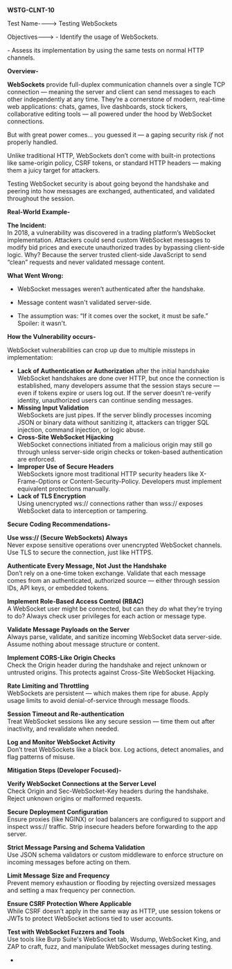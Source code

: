 **WSTG-CLNT-10**

Test Name----\> Testing WebSockets

Objectives---\> \- Identify the usage of WebSockets.

\- Assess its implementation by using the same tests on normal HTTP channels.

**Overview-**

**WebSockets** provide full-duplex communication channels over a single TCP connection — meaning the server and client can send messages to each other independently at any time. They’re a cornerstone of modern, real-time web applications: chats, games, live dashboards, stock tickers, collaborative editing tools — all powered under the hood by WebSocket connections.

But with great power comes… you guessed it — a gaping security risk *if* not properly handled.

Unlike traditional HTTP, WebSockets don’t come with built-in protections like same-origin policy, CSRF tokens, or standard HTTP headers — making them a juicy target for attackers.

Testing WebSocket security is about going beyond the handshake and peering into how messages are exchanged, authenticated, and validated throughout the session.

**Real-World Example-**

**The Incident:**  
In 2018, a vulnerability was discovered in a trading platform’s WebSocket implementation. Attackers could send custom WebSocket messages to modify bid prices and execute unauthorized trades by bypassing client-side logic. Why? Because the server trusted client-side JavaScript to send “clean” requests and never validated message content.

**What Went Wrong:**

* WebSocket messages weren’t authenticated after the handshake.

* Message content wasn't validated server-side.

* The assumption was: “If it comes over the socket, it must be safe.” Spoiler: it wasn't.

**How the Vulnerability occurs-**

WebSocket vulnerabilities can crop up due to multiple missteps in implementation:

* **Lack of Authentication or Authorization** after the initial handshake  
  WebSocket handshakes are done over HTTP, but once the connection is established, many developers assume that the session stays secure — even if tokens expire or users log out. If the server doesn’t re-verify identity, unauthorized users can continue sending messages.  
* **Missing Input Validation**  
  WebSockets are just pipes. If the server blindly processes incoming JSON or binary data without sanitizing it, attackers can trigger SQL injection, command injection, or logic abuse.  
* **Cross-Site WebSocket Hijacking**  
  WebSocket connections initiated from a malicious origin may still go through unless server-side origin checks or token-based authentication are enforced.  
* **Improper Use of Secure Headers**  
  WebSockets ignore most traditional HTTP security headers like X-Frame-Options or Content-Security-Policy. Developers must implement equivalent protections manually.  
* **Lack of TLS Encryption**  
  Using unencrypted ws:// connections rather than wss:// exposes WebSocket data to interception or tampering.

**Secure Coding Recommendations-**

**Use wss:// (Secure WebSockets) Always**  
Never expose sensitive operations over unencrypted WebSocket channels. Use TLS to secure the connection, just like HTTPS.

**Authenticate Every Message, Not Just the Handshake**  
Don’t rely on a one-time token exchange. Validate that each message comes from an authenticated, authorized source — either through session IDs, API keys, or embedded tokens.

**Implement Role-Based Access Control (RBAC)**  
A WebSocket user might be connected, but can they *do* what they’re trying to do? Always check user privileges for each action or message type.

**Validate Message Payloads on the Server**  
Always parse, validate, and sanitize incoming WebSocket data server-side. Assume nothing about message structure or content.

**Implement CORS-Like Origin Checks**  
Check the Origin header during the handshake and reject unknown or untrusted origins. This protects against Cross-Site WebSocket Hijacking.

**Rate Limiting and Throttling**  
WebSockets are persistent — which makes them ripe for abuse. Apply usage limits to avoid denial-of-service through message floods.

**Session Timeout and Re-authentication**  
Treat WebSocket sessions like any secure session — time them out after inactivity, and revalidate when needed.

**Log and Monitor WebSocket Activity**  
Don’t treat WebSockets like a black box. Log actions, detect anomalies, and flag patterns of misuse.

**Mitigation Steps (Developer Focused)-**

  **Verify WebSocket Connections at the Server Level**  
Check Origin and Sec-WebSocket-Key headers during the handshake. Reject unknown origins or malformed requests.

  **Secure Deployment Configuration**  
Ensure proxies (like NGINX) or load balancers are configured to support and inspect wss:// traffic. Strip insecure headers before forwarding to the app server.

  **Strict Message Parsing and Schema Validation**  
Use JSON schema validators or custom middleware to enforce structure on incoming messages before acting on them.

  **Limit Message Size and Frequency**  
Prevent memory exhaustion or flooding by rejecting oversized messages and setting a max frequency per connection.

  **Ensure CSRF Protection Where Applicable**  
While CSRF doesn’t apply in the same way as HTTP, use session tokens or JWTs to protect WebSocket actions tied to user accounts.

  **Test with WebSocket Fuzzers and Tools**  
Use tools like Burp Suite's WebSocket tab, Wsdump, WebSocket King, and ZAP to craft, fuzz, and manipulate WebSocket messages during testing.

* 